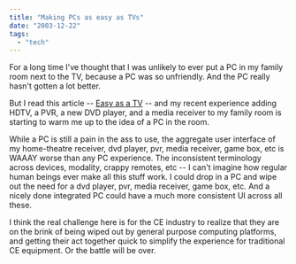 ```yaml
---
title: "Making PCs as easy as TVs"
date: "2003-12-22"
tags: 
  - "tech"
---
```


For a long time I've thought that I was unlikely to ever put a PC in my family room next to the TV, because a PC was so unfriendly. And the PC really hasn't gotten a lot better.  
  

But I read this article -- [Easy as a TV](http://www.extremetech.com/article2/0,3973,1417555,00.asp?kc=ETRSS02129TX1K0000532 "Easy as a TV") -- and my recent experience adding HDTV, a PVR, a new DVD player, and a media receiver to my family room is starting to warm me up to the idea of a PC in the room.  
  
While a PC is still a pain in the ass to use, the aggregate user interface of my home-theatre receiver, dvd player, pvr, media receiver, game box, etc is WAAAY worse than any PC experience. The inconsistent terminology across devices, modality, crappy remotes, etc -- I can't imagine how regular human beings ever make all this stuff work. I could drop in a PC and wipe out the need for a dvd player, pvr, media receiver, game box, etc. And a nicely done integrated PC could have a much more consistent UI across all these.  
  
I think the real challenge here is for the CE industry to realize that they are on the brink of being wiped out by general purpose computing platforms, and getting their act together quick to simplify the experience for traditional CE equipment. Or the battle will be over.
